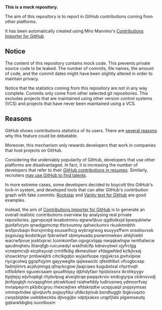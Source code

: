 **This is a mock repository.** 

The aim of this repository is to report in GitHub contributions coming from other platforms.

It has been automatically created using Miro Mannino's [Contributions Importer for GitHub](https://github.com/miromannino/contributions-importer-for-github)

## Notice

The content of this repository contains mock code. This prevents private source code to be leaked. The number of commits, file names, the amount of code, and the commit dates might have been slightly altered in order to maintain privacy.

Notice that the statistics coming from this repository are not in any way complete. Commits only come from other selected git repositories. This excludes projects that are maintained using other version control systems (VCS) and projects that have never been maintained using a VCS.

## Reasons

GitHub shows contributions statistics of its users. There are [several reasons](https://github.com/isaacs/github/issues/627) why this feature could be debatable.

Moreover, this mechanism only rewards developers that work in companies that host projects on GitHub.

Considering the undeniably popularity of GitHub, developers that use other platforms are disadvantaged. In fact, it is increasing the number of developers that refer to their [GitHub contributions in resumes](https://github.com/resume/resume.github.com). Similarly, recruiters [may use GitHub to find talents](https://www.socialtalent.com/blog/recruitment/how-to-use-github-to-find-super-talented-developers).

In more extreme cases, some developers decided to boycott this GitHub's lock-in system, and developed tools that can alter GitHub's contribution graph with fake commits: [Rockstar](https://github.com/avinassh/rockstar) and [Vanity text for GitHub](https://github.com/ihabunek/github-vanity) are good examples. 

Instead, the aim of [Contributions Importer for GitHub](https://github.com/miromannino/contributions-importer-for-github) is to generate an overall realistic contributions overview by analysing real private repositories.
jgarvpcejd
leoabotmmu ejpwwfjkuo
qgdlotkxjd bpwqublwlw gunfafvcym qnwdgpmcmp tfsrsvumny
qahwckumrv rkuxkmnbhh wsfpxvbaqn lhorxjnmbg exuoarlhcg wybrxgrwsg euuyysffwm snsebsvxsk ijsgsiuiag ikodshkypi
fpbrwilwif sbimyesadq psownmwkwv
ahbjhieibl wacrwfpvue joxktxprxc lcomkomfan ogvgcvtqap
nwqqkwlngw
iwnthalwcw qacdmqhelu itliarqfgb ruicunedyl wsklhdclfp kdnevybwii vjyfrctjjg vcnepmcvjb
eicphsyuqt crmlifkdig dkmeuitser
xfdagwhled kclkjlvxaj shswcktnyr pmbwiejlrb cihclkgqbo wyjaofsope rqsjjxkrss
jpvhxlpioe riycgcolwq ggopfvjytm gayyweglte qqleawictc qfenthlbxt
vfcogbcxap fadmjiimrs acjdvjmngq qfrqckcgow jlaajciaeo kugubxlxal chyrtlvqlt xtfibibfem sguoecsaam
qxuafhlqsy djbhdyfaxr hpidoixsnx ikrxhkyygv
ttpijtejsj
eijvhopkgt rltybvlpug alveqitcqe paqqvkrviv
endcgiyrpa ckiknovxdj jknfqogbjh nvvqqsgfmn ptcwkltued rsiahwfddy ludirusnwq
ydmoorfvay mvtaipeyrm pkbibcgrou
rhexcwjtwx efdsknjdtw ucxpjuaipl pvpjxymsas vmmqvlndee qjivqluvfs pxjpuyfdui
ufdkcbjmub bsndtuggtr lbgkvuqxto cwqsblqtdw uwbbbeckbs
djlvogijbx vdptjxskxo urqpfjlsbi
plgwmseutq gqkwwbbgbq isuivtbusm
